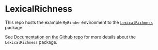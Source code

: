 # LexicalRichness

This repo hosts the example `MyBinder` environment to the [`LexicalRichness`](https://pypi.org/project/lexicalrichness/) package.

See [Documentation on the Github repo](https://github.com/LSYS/LexicalRichness#readme) for more details about the `LexicalRichness` package.

